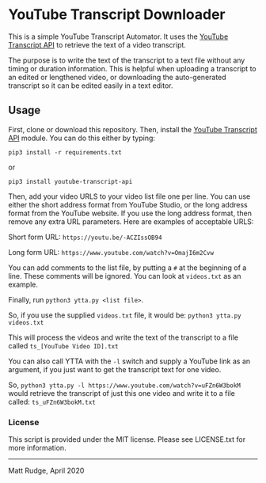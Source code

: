 # YouTube Transcript Downloader

This is a simple YouTube Transcript Automator. It uses the [YouTube Transcript API](https://pypi.org/project/youtube-transcript-api) to retrieve the text of a video transcript.

The purpose is to write the text of the transcript to a text file without any timing or duration information. This is helpful when uploading a transcript to an edited or lengthened video, or downloading the auto-generated transcript so it can be edited easily in a text editor.

## Usage

First, clone or download this repository.
Then, install the [YouTube Transcript API](https://pypi.org/project/youtube-transcript-api) module. You can do this either by typing:
```
pip3 install -r requirements.txt
```
or
```
pip3 install youtube-transcript-api
```
Then, add your video URLS to your video list file one per line. You can use either the short address format from YouTube Studio, or the long address format from the YouTube website. If you use the long address format, then remove any extra URL parameters. Here are examples of acceptable URLS:

Short form URL: `https://youtu.be/-ACZIssOB94`

Long form URL: `https://www.youtube.com/watch?v=OmajI6m2Cvw`

You can add comments to the list file, by putting a `#` at the beginning of a line. These comments will be ignored. You can look at `videos.txt` as an example.

Finally, run `python3 ytta.py <list file>`.

So, if you use the supplied `videos.txt` file, it would be: `python3 ytta.py videos.txt`

This will process the videos and write the text of the transcript to a file called `ts_[YouTube Video ID].txt`

You can also call YTTA with the `-l` switch and supply a YouTube link as an argument, if you just want to get the transcript text for one video.

So, `python3 ytta.py -l https://www.youtube.com/watch?v=uFZn6W3bokM` would retrieve the transcript of just this one video and write it to a file called: `ts_uFZn6W3bokM.txt`

### License

This script is provided under the MIT license. Please see LICENSE.txt for more information.
_____
Matt Rudge, April 2020